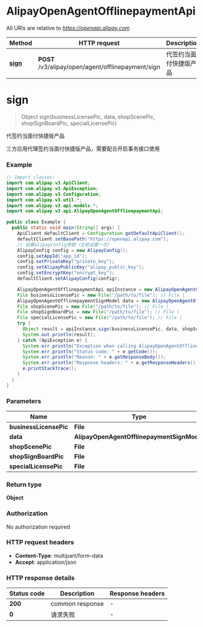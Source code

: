 # AlipayOpenAgentOfflinepaymentApi

All URIs are relative to *https://openapi.alipay.com*

| Method | HTTP request | Description |
|------------- | ------------- | -------------|
| [**sign**](AlipayOpenAgentOfflinepaymentApi.md#sign) | **POST** /v3/alipay/open/agent/offlinepayment/sign | 代签约当面付快捷版产品 |


<a name="sign"></a>
# **sign**
> Object sign(businessLicensePic, data, shopScenePic, shopSignBoardPic, specialLicensePic)

代签约当面付快捷版产品

三方应用代理签约当面付快捷版产品，需要配合开启事务接口使用

### Example
```java
// Import classes:
import com.alipay.v3.ApiClient;
import com.alipay.v3.ApiException;
import com.alipay.v3.Configuration;
import com.alipay.v3.util.*;
import com.alipay.v3.api.models.*;
import com.alipay.v3.api.AlipayOpenAgentOfflinepaymentApi;

public class Example {
  public static void main(String[] args) {
    ApiClient defaultClient = Configuration.getDefaultApiClient();
    defaultClient.setBasePath("https://openapi.alipay.com");
    // 设置alipayConfig参数（全局设置一次）
    AlipayConfig config = new AlipayConfig();
    config.setAppId("app_id");
    config.setPrivateKey("private_key");
    config.setAlipayPublicKey("alipay_public_key");
    config.setEncryptKey("encrypt_key");
    defaultClient.setAlipayConfig(config);

    AlipayOpenAgentOfflinepaymentApi apiInstance = new AlipayOpenAgentOfflinepaymentApi(defaultClient);
    File businessLicensePic = new File("/path/to/file"); // File | 
    AlipayOpenAgentOfflinepaymentSignModel data = new AlipayOpenAgentOfflinepaymentSignModel(); // AlipayOpenAgentOfflinepaymentSignModel | 
    File shopScenePic = new File("/path/to/file"); // File | 
    File shopSignBoardPic = new File("/path/to/file"); // File | 
    File specialLicensePic = new File("/path/to/file"); // File | 
    try {
      Object result = apiInstance.sign(businessLicensePic, data, shopScenePic, shopSignBoardPic, specialLicensePic);
      System.out.println(result);
    } catch (ApiException e) {
      System.err.println("Exception when calling AlipayOpenAgentOfflinepaymentApi#sign");
      System.err.println("Status code: " + e.getCode());
      System.err.println("Reason: " + e.getResponseBody());
      System.err.println("Response headers: " + e.getResponseHeaders());
      e.printStackTrace();
    }
  }
}
```

### Parameters

| Name | Type | Description  | Notes |
|------------- | ------------- | ------------- | -------------|
| **businessLicensePic** | **File**|  | [optional] |
| **data** | **AlipayOpenAgentOfflinepaymentSignModel**|  | [optional] |
| **shopScenePic** | **File**|  | [optional] |
| **shopSignBoardPic** | **File**|  | [optional] |
| **specialLicensePic** | **File**|  | [optional] |

### Return type

**Object**

### Authorization

No authorization required

### HTTP request headers

 - **Content-Type**: multipart/form-data
 - **Accept**: application/json

### HTTP response details
| Status code | Description | Response headers |
|-------------|-------------|------------------|
| **200** | common response |  -  |
| **0** | 请求失败 |  -  |

